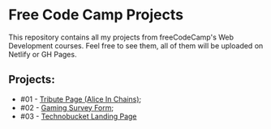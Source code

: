 # Free Code Camp Projects

This repository contains all my projects from freeCodeCamp's Web Development courses. Feel free to see them, all of them will be uploaded on Netlify or GH Pages.

## Projects:

* #01 - [Tribute Page (Alice In Chains)](https://github.com/gughog/freeCodeCamp-projects/tree/master/001-tribute-page);
* #02 - [Gaming Survey Form](https://github.com/gughog/freeCodeCamp-projects/tree/master/002-survey-form);
* #03 - [Technobucket Landing Page](https://github.com/gughog/freeCodeCamp-projects/tree/master/003-product-landing-page)
